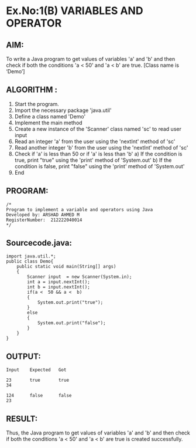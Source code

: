 # Ex.No:1(B) VARIABLES AND OPERATOR

## AIM:
To write a Java program to get values of variables 'a' and 'b' and then check if both the conditions 'a < 50' and 'a < b' are true. [Class name is ‘Demo’]

## ALGORITHM :
1.	Start the program.
2.	Import the necessary package 'java.util'
3.	Define a class named 'Demo'
4.	Implement the main method
5.	Create a new instance of the 'Scanner' class named 'sc' to read user input
6.	Read an integer 'a' from the user using the 'nextInt' method of 'sc'
7.	Read another integer 'b' from the user using the 'nextInt' method of 'sc'
8.	Check if 'a' is less than 50 or if 'a' is less than 'b'
a)	If the condition is true, print "true" using the 'print' method of 'System.out'
b)	If the condition is false, print "false" using the 'print' method of 'System.out'
9.	End





## PROGRAM:
 ```
/*
Program to implement a variable and operators using Java
Developed by: ARSHAD AHMED M
RegisterNumber:  212222040014
*/
```

## Sourcecode.java:

```
import java.util.*;
public class Demo{
    public static void main(String[] args)
    {
        Scanner input  = new Scanner(System.in);
        int a = input.nextInt();
        int b = input.nextInt();
        if(a <  50 && a <  b)
        {
            System.out.print("true");
        }
        else
        {
            System.out.print("false");
        }
    }
}
```

## OUTPUT:

```
Input    Expected   Got

23       true       true
34

124      false      false
23
```

## RESULT:
Thus, the Java program to get values of variables 'a' and 'b' and then check if both the conditions 'a < 50' and 'a < b' are true is created successfully.
